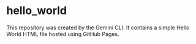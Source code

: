 # hello_world
This repository was created by the Gemini CLI. It contains a simple Hello World HTML file hosted using GitHub Pages.
